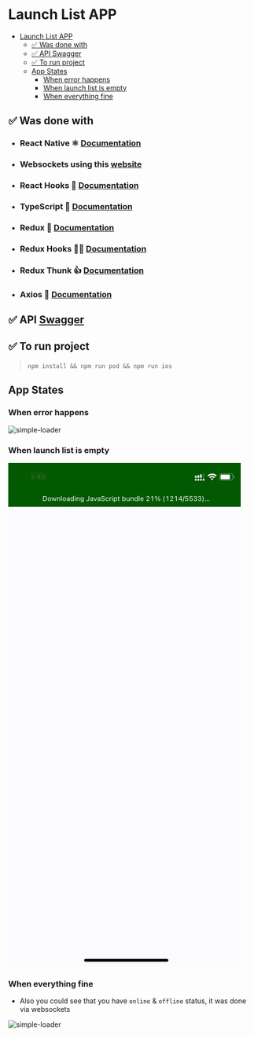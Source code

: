 # Launch List APP

- [Launch List APP](#launch-list-app)
  - [✅ Was done with](#-was-done-with)
  - [✅ API Swagger](#-api-swagger)
  - [✅ To run project](#-to-run-project)
  - [App States](#app-states)
    - [When error happens](#when-error-happens)
    - [When launch list is empty](#when-launch-list-is-empty)
    - [When everything fine](#when-everything-fine)


## ✅ Was done with
-  ### React Native ⚛️ [Documentation](https://reactnative.dev/docs/getting-started)
-  ### Websockets using this [website](https://websocket.org/echo.html)
-  ### React Hooks 🎣 [Documentation](https://reactjs.org/docs/hooks-intro.html)
-  ### TypeScript 🤩 [Documentation](https://www.typescriptlang.org/docs)
-  ### Redux 🙌 [Documentation](https://redux.js.org/introduction/getting-started)
-  ### Redux Hooks 🤸‍♂️ [Documentation](https://react-redux.js.org/api/hooks)
-  ### Redux Thunk 👍 [Documentation](https://github.com/reduxjs/redux-thunk)
-  ### Axios 🎉 [Documentation](https://github.com/axios/axios)
  

## ✅ API [Swagger](https://ll.thespacedevs.com/2.0.0/swagger)


## ✅ To run project
> `npm install && npm run pod && npm run ios`


## App States 

### When error happens

![simple-loader](./gifs/1.gif)


### When launch list is empty
![simple-loader](./gifs/2.gif)

### When everything fine
- Also you could see that you have `online` & `offline` status, it was done via websockets
  
![simple-loader](./gifs/3.gif)